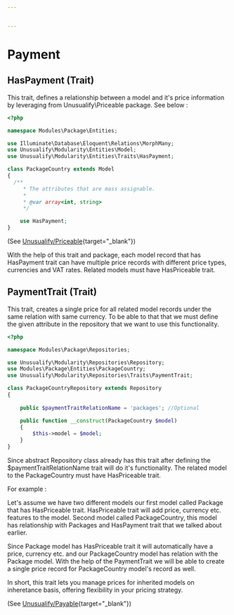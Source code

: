 ```yaml
---


---
```


# Payment

## HasPayment (Trait)

This trait, defines a relationship between a model and it's price information by leveraging from Unusualify\Priceable package. See below : 

```php
<?php

namespace Modules\Package\Entities;

use Illuminate\Database\Eloquent\Relations\MorphMany;
use Unusualify\Modularity\Entities\Model;
use Unusualify\Modularity\Entities\Traits\HasPayment;

class PackageCountry extends Model
{
  /**
	 * The attributes that are mass assignable.
	 *
	 * @var array<int, string>
	 */

	use HasPayment;
}
```
(See [Unusualify/Priceable](https://github.com/unusualify/priceable){target="_blank"})

With the help of this trait and package, each model record that has HasPayment trait can have multiple price records with different price types, currencies and VAT rates. Related models must have HasPriceable trait.

## PaymentTrait (Trait)

This trait, creates a single price for all related model records under the same relation with same currency. To be able to that that we must define the given attribute in the repository that we want to use this functionality.

```php
<?php

namespace Modules\Package\Repositories;

use Unusualify\Modularity\Repositories\Repository;
use Modules\Package\Entities\PackageCountry;
use Unusualify\Modularity\Repositories\Traits\PaymentTrait;

class PackageCountryRepository extends Repository
{
    
    public $paymentTraitRelationName = 'packages'; //Optional

    public function __construct(PackageCountry $model)
    {
        $this->model = $model;
    }
}

```
Since abstract Repository class already has this trait after defining the $paymentTraitRelationName trait will do it's functionality. The related model to the PackageCountry must have HasPriceable trait.

For example :

Let's assume we have two different models our first model called Package that has HasPriceable trait. HasPriceable trait will add price, currency etc. features to the model. Second model called PackageCountry, this model has relationship with Packages and HasPayment trait that we talked about earlier.

Since Package model has HasPriceable trait it will automatically have a price, currency etc. and our PackageCountry model has relation with the Package model. With the help of the PaymentTrait we will be able to create a single price record for PackageCountry model's record as well. 

In short, this trait lets you manage prices for inherited models on inheretance basis, offering flexibility in your pricing strategy.

(See [Unusualify/Payable](https://github.com/unusualify/payable){target="_blank"})
